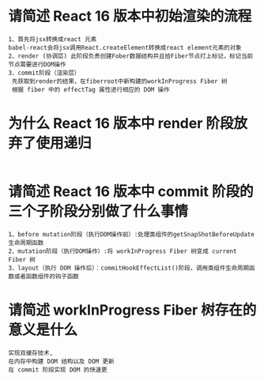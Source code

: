 # 请简述 React 16 版本中初始渲染的流程
```
1、首先将jsx转换成react 元素
babel-react会将jsx调用React.createElement转换成react element元素的对象
2、render (协调层) 此阶段负责创建Fober数据结构并且给Fiber节点打上标记，标记当前节点需要进行DOM操作
3、commit阶段（渲染层）
 先获取到render的结果，在fiberroot中新构建的workInProgress Fiber 树
 根据 fiber 中的 effectTag 属性进行相应的 DOM 操作
```
# 为什么 React 16 版本中 render 阶段放弃了使用递归
```因为递归一直占用主线程，递归无法中途终止，直至递归完成之后才可以执行其他任务，当使用递归创建react element 元素和对比差异的时候，用户的操作页面不能及时响应，形成页面卡顿的现象。
```
# 请简述 React 16 版本中 commit 阶段的三个子阶段分别做了什么事情
```
1、before mutation阶段（执行DOM操作前）:处理类组件的getSnapShotBeforeUpdate 生命周期函数
2、mutation阶段（执行DOM操作）:将 workInProgress Fiber 树变成 current Fiber 树
3、layout（执行 DOM 操作后）：commitHookEffectList()阶段，调用类组件生命周期函数或者函数组件的钩子函数
```
# 请简述 workInProgress Fiber 树存在的意义是什么
```
实现双缓存技术,
在内存中构建 DOM 结构以及 DOM 更新
在 commit 阶段实现 DOM 的快速更
```